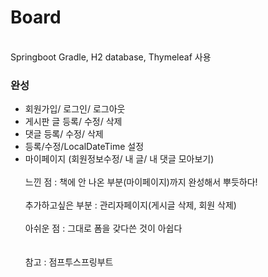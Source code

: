 # Board
<br>
Springboot Gradle, H2 database, Thymeleaf 사용<br>

### 완성<br>
- 회원가입/ 로그인/ 로그아웃
- 게시판 글 등록/ 수정/ 삭제
- 댓글 등록/ 수정/ 삭제
- 등록/수정/LocalDateTime 설정
- 마이페이지 (회원정보수정/ 내 글/ 내 댓글 모아보기)
<br><br>
느낀 점 : 책에 안 나온 부분(마이페이지)까지 완성해서 뿌듯하다!
<br><br>
추가하고싶은 부분 : 관리자페이지(게시글 삭제, 회원 삭제)
  <br>
  <br>
아쉬운 점 : 그대로 폼을 갖다쓴 것이 아쉽다<br>
<br><br>
참고 : 점프투스프링부트
